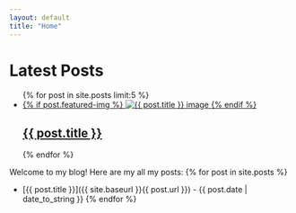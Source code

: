 ```yaml
---
layout: default
title: "Home"
---
```


# Latest Posts
<ul class="post-previews">
  {% for post in site.posts limit:5 %}
    <li class="post-preview">
      <a href="{{ post.url | relative_url }}">
        {% if post.featured-img %}
          <img src="{{ post.featured-img | relative_url }}" alt="{{ post.title }} image" class="post-thumbnail">
        {% endif %}
        <h2>{{ post.title }}</h2>
      </a>
    </li>
  {% endfor %}
</ul>

Welcome to my blog! Here are my all my posts:
{% for post in site.posts %}
* [{{ post.title }}]({{ site.baseurl }}{{ post.url }}) - {{ post.date | date_to_string }}
{% endfor %}
